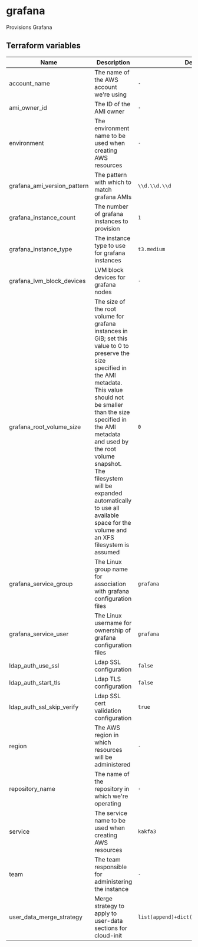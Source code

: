 # grafana

Provisions Grafana

## Terraform variables

| Name                        | Description                                                                                                                                                                                                                                                                                                                                                                   | Default                                  | Example                                                                                                                                                    | Notes        |
| --------------------------- | ----------------------------------------------------------------------------------------------------------------------------------------------------------------------------------------------------------------------------------------------------------------------------------------------------------------------------------------------------------------------------- | ---------------------------------------- | ---------------------------------------------------------------------------------------------------------------------------------------------------------- | ------------ |
| account_name                | The name of the AWS account we're using                                                                                                                                                                                                                                                                                                                                       | `-`                                      | `development`                                                                                                                                              | -            |
| ami_owner_id                | The ID of the AMI owner                                                                                                                                                                                                                                                                                                                                                       | `-`                                      | `12345`                                                                                                                                                    | -            |
| environment                 | The environment name to be used when creating AWS resources                                                                                                                                                                                                                                                                                                                   | `-`                                      | `my_environment`                                                                                                                                           | -            |
| grafana_ami_version_pattern | The pattern with which to match grafana AMIs                                                                                                                                                                                                                                                                                                                                  | `\\d.\\d.\\d`                            | `1.2.3`                                                                                                                                                    | -            |
| grafana_instance_count      | The number of grafana instances to provision                                                                                                                                                                                                                                                                                                                                  | `1`                                      | `-`                                                                                                                                                        | -            |
| grafana_instance_type       | The instance type to use for grafana instances                                                                                                                                                                                                                                                                                                                                | `t3.medium`                              | `-`                                                                                                                                                        | -            |
| grafana_lvm_block_devices   | LVM block devices for grafana nodes                                                                                                                                                                                                                                                                                                                                           | `-`                                      | `[{aws_volume_size_gb: "10",filesystem_resize_tool: "xfs_growfs",lvm_logical_volume_device_node: "/dev/abc",lvm_physical_volume_device_node: "/dev/def"}]` | -            |
| grafana_root_volume_size    | The size of the root volume for grafana instances in GiB; set this value to 0 to preserve the size specified in the AMI metadata. This value should not be smaller than the size specified in the AMI metadata and used by the root volume snapshot. The filesystem will be expanded automatically to use all available space for the volume and an XFS filesystem is assumed | `0`                                      | `-`                                                                                                                                                        | -            |
| grafana_service_group       | The Linux group name for association with grafana configuration files                                                                                                                                                                                                                                                                                                         | `grafana`                                | `my_group`                                                                                                                                                 | -            |
| grafana_service_user        | The Linux username for ownership of grafana configuration files                                                                                                                                                                                                                                                                                                               | `grafana`                                | `my_user`                                                                                                                                                  | -            |
| ldap_auth_use_ssl           | Ldap SSL configuration                                                                                                                                                                                                                                                                                                                                                        | `false`                                  | `-`                                                                                                                                                        | -            |
| ldap_auth_start_tls         | Ldap TLS configuration                                                                                                                                                                                                                                                                                                                                                        | `false`                                  | `-`                                                                                                                                                        | -            |
| ldap_auth_ssl_skip_verify   | Ldap SSL cert validation configuration                                                                                                                                                                                                                                                                                                                                        | `true`                                   | `-`                                                                                                                                                        | -            |
| region                      | The AWS region in which resources will be administered                                                                                                                                                                                                                                                                                                                        | `-`                                      | `eu-west-2`                                                                                                                                                | -            |
| repository_name             | The name of the repository in which we're operating                                                                                                                                                                                                                                                                                                                           | `-`                                      | `kafka-stack`                                                                                                                                            | `deprecated` |
| service                     | The service name to be used when creating AWS resources                                                                                                                                                                                                                                                                                                                       | `kakfa3`                                | `-`                                                                                                                                                        | -            |
| team                        | The team responsible for administering the instance                                                                                                                                                                                                                                                                                                                           | `-`                                      | `platform`                                                                                                                                                 | -            |
| user_data_merge_strategy    | Merge strategy to apply to user-data sections for cloud-init                                                                                                                                                                                                                                                                                                                  | `list(append)+dict(recurse_array)+str()` | `-`                                                                                                                                                        | -            |
